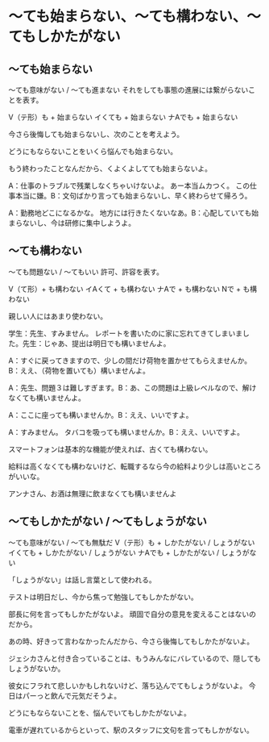 # 〜ても始まらない、〜ても構わない、〜てもしかたがない


## 〜ても始まらない
〜ても意味がない / 〜ても進まない それをしても事態の進展には繋がらないことを表す。

V（テ形）も + 始まらない イくても + 始まらない ナAでも + 始まらない

今さら後悔しても始まらないし、次のことを考えよう。

どうにもならないことをいくら悩んでも始まらない。

もう終わったことなんだから、くよくよしてても始まらないよ。

A：仕事のトラブルで残業しなくちゃいけないよ。
あー本当ムカつく。
この仕事本当に嫌。B：文句ばかり言っても始まらないし、早く終わらせて帰ろう。

A：勤務地どこになるかな。
地方には行きたくないなあ。B：心配していても始まらないし、今は研修に集中しようよ。



## 〜ても構わない
〜ても問題ない / 〜てもいい 許可、許容を表す。

V（て形）+ も構わない イAくて + も構わない ナAで + も構わない Nで + も構わない

親しい人にはあまり使わない。

学生：先生、すみません。
レポートを書いたのに家に忘れてきてしまいました。先生：じゃあ、提出は明日でも構いませんよ。

A：すぐに戻ってきますので、少しの間だけ荷物を置かせてもらえませんか。B：ええ、（荷物を置いても）構いませんよ。

A：先生、問題３は難しすぎます。B：あ、この問題は上級レベルなので、解けなくても構いませんよ。

A：ここに座っても構いませんか。B：ええ、いいですよ。

A：すみません。
タバコを吸っても構いませんか。B：ええ、いいですよ。

スマートフォンは基本的な機能が使えれば、古くても構わない。

給料は高くなくても構わないけど、転職するなら今の給料より少しは高いところがいいな。

アンナさん、お酒は無理に飲まなくても構いませんよ


## 〜てもしかたがない / 〜てもしょうがない
〜ても意味がない / 〜ても無駄だ
V（テ形）も + しかたがない / しょうがない イくても + しかたがない / しょうがない ナAでも + しかたがない / しょうがない

「しょうがない」は話し言葉として使われる。

テストは明日だし、今から焦って勉強してもしかたがない。

部長に何を言ってもしかたがないよ。
頑固で自分の意見を変えることはないのだから。

あの時、好きって言わなかったんだから、今さら後悔してもしかたがないよ。

ジェシカさんと付き合っていることは、もうみんなにバレているので、隠してもしょうがないか。

彼女にフラれて悲しいかもしれないけど、落ち込んでてもしょうがないよ。
今日はパーっと飲んで元気だそうよ。

どうにもならないことを、悩んでいてもしかたがないよ。

電車が遅れているからといって、駅のスタッフに文句を言ってもしかがない。

